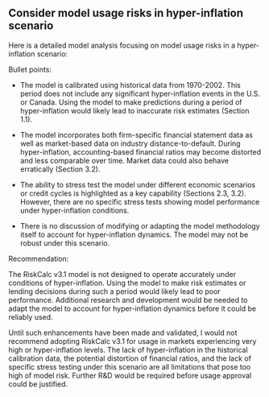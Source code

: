 ## Consider model usage risks in hyper-inflation scenario
 Here is a detailed model analysis focusing on model usage risks in a hyper-inflation scenario:

Bullet points:

- The model is calibrated using historical data from 1970-2002. This period does not include any significant hyper-inflation events in the U.S. or Canada. Using the model to make predictions during a period of hyper-inflation would likely lead to inaccurate risk estimates (Section 1.1). 

- The model incorporates both firm-specific financial statement data as well as market-based data on industry distance-to-default. During hyper-inflation, accounting-based financial ratios may become distorted and less comparable over time. Market data could also behave erratically (Section 3.2).

- The ability to stress test the model under different economic scenarios or credit cycles is highlighted as a key capability (Sections 2.3, 3.2). However, there are no specific stress tests showing model performance under hyper-inflation conditions.

- There is no discussion of modifying or adapting the model methodology itself to account for hyper-inflation dynamics. The model may not be robust under this scenario.

Recommendation:

The RiskCalc v3.1 model is not designed to operate accurately under conditions of hyper-inflation. Using the model to make risk estimates or lending decisions during such a period would likely lead to poor performance. Additional research and development would be needed to adapt the model to account for hyper-inflation dynamics before it could be reliably used. 

Until such enhancements have been made and validated, I would not recommend adopting RiskCalc v3.1 for usage in markets experiencing very high or hyper-inflation levels. The lack of hyper-inflation in the historical calibration data, the potential distortion of financial ratios, and the lack of specific stress testing under this scenario are all limitations that pose too high of model risk. Further R&D would be required before usage approval could be justified.